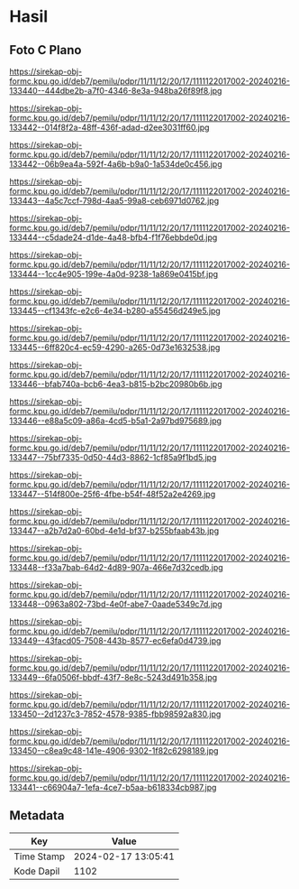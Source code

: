 # Hasil

## Foto C Plano

https://sirekap-obj-formc.kpu.go.id/deb7/pemilu/pdpr/11/11/12/20/17/1111122017002-20240216-133440--444dbe2b-a7f0-4346-8e3a-948ba26f89f8.jpg

https://sirekap-obj-formc.kpu.go.id/deb7/pemilu/pdpr/11/11/12/20/17/1111122017002-20240216-133442--014f8f2a-48ff-436f-adad-d2ee3031ff60.jpg

https://sirekap-obj-formc.kpu.go.id/deb7/pemilu/pdpr/11/11/12/20/17/1111122017002-20240216-133442--06b9ea4a-592f-4a6b-b9a0-1a534de0c456.jpg

https://sirekap-obj-formc.kpu.go.id/deb7/pemilu/pdpr/11/11/12/20/17/1111122017002-20240216-133443--4a5c7ccf-798d-4aa5-99a8-ceb6971d0762.jpg

https://sirekap-obj-formc.kpu.go.id/deb7/pemilu/pdpr/11/11/12/20/17/1111122017002-20240216-133444--c5dade24-d1de-4a48-bfb4-f1f76ebbde0d.jpg

https://sirekap-obj-formc.kpu.go.id/deb7/pemilu/pdpr/11/11/12/20/17/1111122017002-20240216-133444--1cc4e905-199e-4a0d-9238-1a869e0415bf.jpg

https://sirekap-obj-formc.kpu.go.id/deb7/pemilu/pdpr/11/11/12/20/17/1111122017002-20240216-133445--cf1343fc-e2c6-4e34-b280-a55456d249e5.jpg

https://sirekap-obj-formc.kpu.go.id/deb7/pemilu/pdpr/11/11/12/20/17/1111122017002-20240216-133445--6ff820c4-ec59-4290-a265-0d73e1632538.jpg

https://sirekap-obj-formc.kpu.go.id/deb7/pemilu/pdpr/11/11/12/20/17/1111122017002-20240216-133446--bfab740a-bcb6-4ea3-b815-b2bc20980b6b.jpg

https://sirekap-obj-formc.kpu.go.id/deb7/pemilu/pdpr/11/11/12/20/17/1111122017002-20240216-133446--e88a5c09-a86a-4cd5-b5a1-2a97bd975689.jpg

https://sirekap-obj-formc.kpu.go.id/deb7/pemilu/pdpr/11/11/12/20/17/1111122017002-20240216-133447--75bf7335-0d50-44d3-8862-1cf85a9f1bd5.jpg

https://sirekap-obj-formc.kpu.go.id/deb7/pemilu/pdpr/11/11/12/20/17/1111122017002-20240216-133447--514f800e-25f6-4fbe-b54f-48f52a2e4269.jpg

https://sirekap-obj-formc.kpu.go.id/deb7/pemilu/pdpr/11/11/12/20/17/1111122017002-20240216-133447--a2b7d2a0-60bd-4e1d-bf37-b255bfaab43b.jpg

https://sirekap-obj-formc.kpu.go.id/deb7/pemilu/pdpr/11/11/12/20/17/1111122017002-20240216-133448--f33a7bab-64d2-4d89-907a-466e7d32cedb.jpg

https://sirekap-obj-formc.kpu.go.id/deb7/pemilu/pdpr/11/11/12/20/17/1111122017002-20240216-133448--0963a802-73bd-4e0f-abe7-0aade5349c7d.jpg

https://sirekap-obj-formc.kpu.go.id/deb7/pemilu/pdpr/11/11/12/20/17/1111122017002-20240216-133449--43facd05-7508-443b-8577-ec6efa0d4739.jpg

https://sirekap-obj-formc.kpu.go.id/deb7/pemilu/pdpr/11/11/12/20/17/1111122017002-20240216-133449--6fa0506f-bbdf-43f7-8e8c-5243d491b358.jpg

https://sirekap-obj-formc.kpu.go.id/deb7/pemilu/pdpr/11/11/12/20/17/1111122017002-20240216-133450--2d1237c3-7852-4578-9385-fbb98592a830.jpg

https://sirekap-obj-formc.kpu.go.id/deb7/pemilu/pdpr/11/11/12/20/17/1111122017002-20240216-133450--c8ea9c48-141e-4906-9302-1f82c6298189.jpg

https://sirekap-obj-formc.kpu.go.id/deb7/pemilu/pdpr/11/11/12/20/17/1111122017002-20240216-133441--c66904a7-1efa-4ce7-b5aa-b618334cb987.jpg


## Metadata

| Key        | Value               |
| ---------- | ------------------- |
| Time Stamp | 2024-02-17 13:05:41 |
| Kode Dapil | 1102                |



